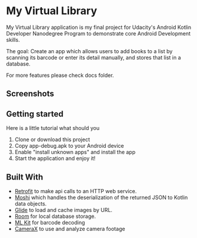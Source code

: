 # My Virtual Library
My Virtual Library application is my final project for Udacity's Android Kotlin Developer Nanodegree Program to demonstrate core Android Development skills.

The goal: Create an app which allows users to add books to a list by scanning its barcode or enter its detail manually, and stores that list in a database.

For more features please check docs folder.

## Screenshots


## Getting started
Here is a little tutorial what should you 

1. Clone or download this project
2. Copy app-debug.apk to your Android device
3. Enable "install unknown apps" and install the app
4. Start the application and enjoy it!

## Built With

* [Retrofit](https://square.github.io/retrofit/) to make api calls to an HTTP web service.
* [Moshi](https://github.com/square/moshi) which handles the deserialization of the returned JSON to Kotlin data objects. 
* [Glide](https://bumptech.github.io/glide/) to load and cache images by URL.
* [Room](https://developer.android.com/training/data-storage/room) for local database storage.
* [ML Kit](https://developers.google.com/ml-kit/vision/barcode-scanning) for barcode decoding
* [CameraX](https://developer.android.com/training/camerax) to use and analyze camera footage

